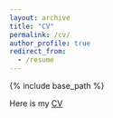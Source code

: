 ```yaml
---
layout: archive
title: "CV"
permalink: /cv/
author_profile: true
redirect_from:
  - /resume
---
```


{% include base_path %}

Here is my [CV](http://Victor0118.github.io/files/resume.pdf)
